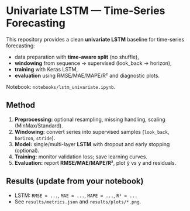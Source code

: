# Univariate LSTM — Time-Series Forecasting

This repository provides a clean **univariate LSTM** baseline for time-series forecasting:
- data preparation with **time-aware split** (no shuffle),
- **windowing** from sequence → supervised (look_back → horizon),
- **training** with Keras LSTM,
- **evaluation** using RMSE/MAE/MAPE/R² and diagnostic plots.

Notebook: `notebooks/lstm_univariate.ipynb`.

## Method
1. **Preprocessing:** optional resampling, missing handling, scaling (MinMax/Standard).
2. **Windowing:** convert series into supervised samples (`look_back`, `horizon`, `stride`).
3. **Model:** single/multi-layer **LSTM** with dropout and early stopping (optional).
4. **Training:** monitor validation loss; save learning curves.
5. **Evaluation:** report **RMSE/MAE/MAPE/R²**, plot ŷ vs y and residuals.

## Results (update from your notebook)
- LSTM: `RMSE = ...`, `MAE = ...`, `MAPE = ...`, `R² = ...`
- See `results/metrics.json` and `results/plots/*.png`.
